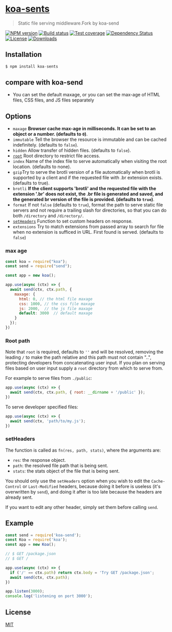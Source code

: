 # [**koa-sents**](https://github.com/koajs/send)

>  Static file serving middleware.Fork by koa-send

[![NPM version][npm-image]][npm-url]
[![Build status][travis-image]][travis-url]
[![Test coverage][coveralls-image]][coveralls-url]
[![Dependency Status][david-image]][david-url]
[![License][license-image]][license-url]
[![Downloads][downloads-image]][downloads-url]


## Installation

```js
$ npm install koa-sents
```

## compare with koa-send
- You can set the default maxage, or you can set the max-age of HTML files, CSS files, and JS files separately

## Options

 - `maxage` **Browser cache max-age in milliseconds. It can be set to an object or a number. (defaults to `0`)**.
 - `immutable` Tell the browser the resource is immutable and can be cached indefinitely. (defaults to `false`).
 - `hidden` Allow transfer of hidden files. (defaults to `false`).
 - [`root`](#root-path) Root directory to restrict file access.
 - `index` Name of the index file to serve automatically when visiting the root location. (defaults to none).
 - `gzip`Try to serve the brotli version of a file automatically when brotli is supported by a client and if the requested file with .br extension exists. (defaults to true).
 - `brotli` **If the client supports 'brotli' and the requested file with the extension '.br' does not exist, the .br file is generated and saved, and the generated br version of the file is provided. (defaults to `true`)**.
 - `format` If not `false` (defaults to `true`), format the path to serve static file servers and not require a trailing slash for directories, so that you can do both `/directory` and `/directory/`.
 - [`setHeaders`](#setheaders) Function to set custom headers on response.
 - `extensions` Try to match extensions from passed array to search for file when no extension is sufficed in URL. First found is served. (defaults to `false`)
### max age
```js
const koa = require("koa");
const send = require("send");

const app = new koa();

app.use(async (ctx) => {
  await send(ctx, ctx.path, {
    maxage: {
      html: 0, // the html file maxage
      css: 1000, // the css file maxage
      js: 2000,  // the js file maxage
      default: 3000  // default maxage
    }
  });
})
```

### Root path

  Note that `root` is required, defaults to `''` and will be resolved,
  removing the leading `/` to make the path relative and this
  path must not contain "..", protecting developers from
  concatenating user input. If you plan on serving files based on
  user input supply a `root` directory from which to serve from.

  For example to serve files from `./public`:

```js
app.use(async (ctx) => {
  await send(ctx, ctx.path, { root: __dirname + '/public' });
})
```

  To serve developer specified files:

```js
app.use(async (ctx) => {
  await send(ctx, 'path/to/my.js');
})
```

### setHeaders

The function is called as `fn(res, path, stats)`, where the arguments are:
* `res`: the response object.
* `path`: the resolved file path that is being sent.
* `stats`: the stats object of the file that is being sent.

You should only use the `setHeaders` option when you wish to edit the `Cache-Control` or `Last-Modified` headers, because doing it before is useless (it's overwritten by `send`), and doing it after is too late because the headers are already sent.

If you want to edit any other header, simply set them before calling `send`.


## Example

```js
const send = require('koa-send');
const Koa = require('koa');
const app = new Koa();

// $ GET /package.json
// $ GET /

app.use(async (ctx) => {
  if ('/' == ctx.path) return ctx.body = 'Try GET /package.json';
  await send(ctx, ctx.path);
})

app.listen(3000);
console.log('listening on port 3000');
```


## License

[MIT](/LICENSE)


[npm-image]: https://img.shields.io/npm/v/koa-send.svg?style=flat-square
[npm-url]: https://npmjs.org/package/koa-send
[github-tag]: http://img.shields.io/github/tag/koajs/send.svg?style=flat-square
[github-url]: https://github.com/koajs/send/tags
[travis-image]: https://img.shields.io/travis/koajs/send.svg?style=flat-square
[travis-url]: https://travis-ci.org/koajs/send
[coveralls-image]: https://img.shields.io/coveralls/koajs/send.svg?style=flat-square
[coveralls-url]: https://coveralls.io/r/koajs/send?branch=master
[david-image]: http://img.shields.io/david/koajs/send.svg?style=flat-square
[david-url]: https://david-dm.org/koajs/send
[license-image]: http://img.shields.io/npm/l/koa-send.svg?style=flat-square
[license-url]: LICENSE
[downloads-image]: http://img.shields.io/npm/dm/koa-send.svg?style=flat-square
[downloads-url]: https://npmjs.org/package/koa-send
[gittip-image]: https://img.shields.io/gittip/jonathanong.svg?style=flat-square
[gittip-url]: https://www.gittip.com/jonathanong/
